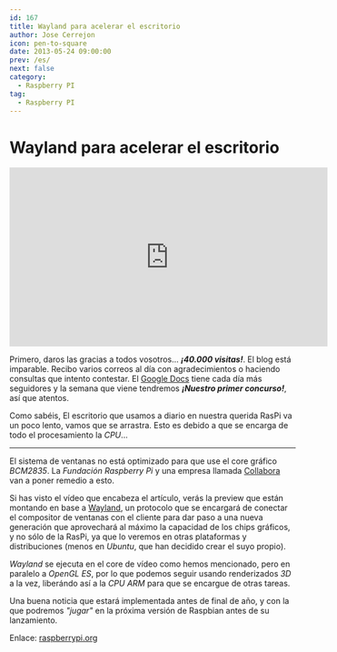 ```yaml
---
id: 167
title: Wayland para acelerar el escritorio
author: Jose Cerrejon
icon: pen-to-square
date: 2013-05-24 09:00:00
prev: /es/
next: false
category:
  - Raspberry PI
tag:
  - Raspberry PI
---
```


# Wayland para acelerar el escritorio

<iframe width="560" height="315" src="http://www.youtube.com/embed/0UkUal_hHx8" frameborder="0" allowfullscreen></iframe>

Primero, daros las gracias a todos vosotros... ***¡40.000 visitas!***. El blog está imparable. Recibo varios correos al día con agradecimientos o haciendo consultas que intento contestar. El [Google Docs](http://goo.gl/Iwhbq) tiene cada día más seguidores y la semana que viene tendremos ***¡Nuestro primer concurso!***, así que atentos.

Como sabéis, El escritorio que usamos a diario en nuestra querida RasPi va un poco lento, vamos que se arrastra. Esto es debido a que se encarga de todo el procesamiento la *CPU*...

- - -
El sistema de ventanas no está optimizado para que use el core gráfico *BCM2835*. La *Fundación Raspberry Pi* y una empresa llamada [Collabora](http://www.collabora.com/services/case-studies/raspberrypi) van a poner remedio a esto.

Si has visto el vídeo que encabeza el artículo, verás la preview que están montando en base a [Wayland](http://wayland.freedesktop.org/), un protocolo que se encargará de conectar el compositor de ventanas con el cliente para dar paso a una nueva generación que aprovechará al máximo la capacidad de los chips gráficos, y no sólo de la RasPi, ya que lo veremos en otras plataformas y distribuciones (menos en *Ubuntu*, que han decidido crear el suyo propio).

*Wayland* se ejecuta en el core de vídeo como hemos mencionado, pero en paralelo a *OpenGL ES*, por lo que podemos seguir usando renderizados *3D* a la vez, liberándo así a la *CPU ARM* para que se encargue de otras tareas.

Una buena noticia que estará implementada antes de final de año, y con la que podremos *"jugar"* en la próxima versión de Raspbian antes de su lanzamiento.

Enlace: [raspberrypi.org](http://www.raspberrypi.org/archives/4053)